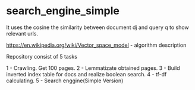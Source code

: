 # search_engine_simple
It uses the cosine the similarity between document dj and query q  to show relevant urls.

https://en.wikipedia.org/wiki/Vector_space_model - algorithm description

Repository consist of 5 tasks

1 - Crawling. Get 100 pages.
2 - Lemmatizate obtained pages.
3 - Build inverted index table for docs and realize boolean search.
4 - tf-df calculating.
5 - Search enggine(Simple Version)
